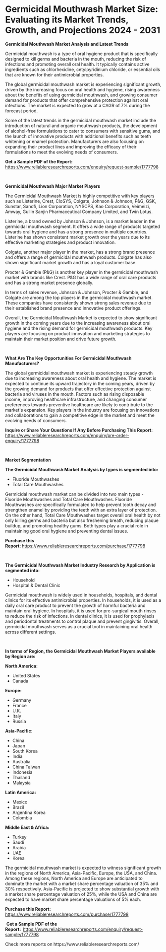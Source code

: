 <p><h1>Germicidal Mouthwash Market Size: Evaluating its Market Trends, Growth, and Projections 2024 - 2031</h1></p><p><strong>Germicidal Mouthwash Market Analysis and Latest Trends</strong></p>
<p><p>Germicidal mouthwash is a type of oral hygiene product that is specifically designed to kill germs and bacteria in the mouth, reducing the risk of infections and promoting overall oral health. It typically contains active ingredients such as chlorhexidine, cetylpyridinium chloride, or essential oils that are known for their antimicrobial properties.</p><p>The global germicidal mouthwash market is experiencing significant growth, driven by the increasing focus on oral health and hygiene, rising awareness about the benefits of using germicidal mouthwash, and growing consumer demand for products that offer comprehensive protection against oral infections. The market is expected to grow at a CAGR of 7% during the forecast period.</p><p>Some of the latest trends in the germicidal mouthwash market include the introduction of natural and organic mouthwash products, the development of alcohol-free formulations to cater to consumers with sensitive gums, and the launch of innovative products with additional benefits such as teeth whitening or enamel protection. Manufacturers are also focusing on expanding their product lines and improving the efficacy of their formulations to meet the evolving needs of consumers.</p></p>
<p><strong>Get a Sample PDF of the Report:&nbsp;</strong> <a href="https://www.reliableresearchreports.com/enquiry/request-sample/1777798">https://www.reliableresearchreports.com/enquiry/request-sample/1777798</a></p>
<p>&nbsp;</p>
<p><strong>Germicidal Mouthwash Major Market Players</strong></p>
<p><p>The Germicidal Mouthwash Market is highly competitive with key players such as Listerine, Crest, CloSYS, Colgate, Johnson & Johnson, P&G, GSK, Sunstar, Sanofi, Lion Corporation, NYSCPS, Kao Corporation, Veimeizi, Amway, Guilin Sanjin Pharmaceutical Company Limited, and Twin Lotus.</p><p>Listerine, a brand owned by Johnson & Johnson, is a market leader in the germicidal mouthwash segment. It offers a wide range of products targeted towards oral hygiene and has a strong presence in multiple countries. Listerine has shown consistent market growth over the years due to its effective marketing strategies and product innovation.</p><p>Colgate, another major player in the market, has a strong brand presence and offers a range of germicidal mouthwash products. Colgate has also shown significant market growth and has a loyal customer base.</p><p>Procter & Gamble (P&G) is another key player in the germicidal mouthwash market with brands like Crest. P&G has a wide range of oral care products and has a strong market presence globally.</p><p>In terms of sales revenue, Johnson & Johnson, Procter & Gamble, and Colgate are among the top players in the germicidal mouthwash market. These companies have consistently shown strong sales revenue due to their established brand presence and innovative product offerings.</p><p>Overall, the Germicidal Mouthwash Market is expected to show significant growth in the coming years due to the increasing awareness about oral hygiene and the rising demand for germicidal mouthwash products. Key players are focusing on product innovation and marketing strategies to maintain their market position and drive future growth.</p></p>
<p>&nbsp;</p>
<p><strong>What Are The Key Opportunities For Germicidal Mouthwash Manufacturers?</strong></p>
<p><p>The global germicidal mouthwash market is experiencing steady growth due to increasing awareness about oral health and hygiene. The market is expected to continue its upward trajectory in the coming years, driven by the growing demand for products that offer effective protection against bacteria and viruses in the mouth. Factors such as rising disposable income, improving healthcare infrastructure, and changing consumer preferences towards preventive healthcare are likely to contribute to the market's expansion. Key players in the industry are focusing on innovations and collaborations to gain a competitive edge in the market and meet the evolving needs of consumers.</p></p>
<p><strong>Inquire or Share Your Questions If Any Before Purchasing This Report:</strong> <a href="https://www.reliableresearchreports.com/enquiry/pre-order-enquiry/1777798">https://www.reliableresearchreports.com/enquiry/pre-order-enquiry/1777798</a></p>
<p>&nbsp;</p>
<p><strong>Market Segmentation</strong></p>
<p><strong>The Germicidal Mouthwash Market Analysis by types is segmented into:</strong></p>
<p><ul><li>Fluoride Mouthwashes</li><li>Total Care Mouthwashes</li></ul></p>
<p><p>Germicidal mouthwash market can be divided into two main types - Fluoride Mouthwashes and Total Care Mouthwashes. Fluoride Mouthwashes are specifically formulated to help prevent tooth decay and strengthen enamel by providing the teeth with an extra layer of protection. On the other hand, Total Care Mouthwashes target overall oral health by not only killing germs and bacteria but also freshening breath, reducing plaque buildup, and promoting healthy gums. Both types play a crucial role in maintaining good oral hygiene and preventing dental issues.</p></p>
<p><strong>Purchase this Report:&nbsp;</strong><a href="https://www.reliableresearchreports.com/purchase/1777798">https://www.reliableresearchreports.com/purchase/1777798</a></p>
<p>&nbsp;</p>
<p><strong>The Germicidal Mouthwash Market Industry Research by Application is segmented into:</strong></p>
<p><ul><li>Household</li><li>Hospital & Dental Clinic</li></ul></p>
<p><p>Germicidal mouthwash is widely used in households, hospitals, and dental clinics for its effective antimicrobial properties. In households, it is used as a daily oral care product to prevent the growth of harmful bacteria and maintain oral hygiene. In hospitals, it is used for pre-surgical mouth rinses to reduce the risk of infections. In dental clinics, it is used for prophylaxis and periodontal treatments to control plaque and prevent gingivitis. Overall, germicidal mouthwash serves as a crucial tool in maintaining oral health across different settings.</p></p>
<p>&nbsp;</p>
<p><strong>In terms of Region, the Germicidal Mouthwash Market Players available by Region are:</strong></p>
<p>
    <p> <strong> North America: </strong>
        <ul>
            <li>United States</li>
            <li>Canada</li>
        </ul>
        </p> 
    <p> <strong> Europe: </strong>
        <ul>
            <li>Germany</li>
            <li>France</li>
            <li>U.K.</li>
            <li>Italy</li>
            <li>Russia</li>
        </ul>
        </p> 
    <p> <strong> Asia-Pacific: </strong>
        <ul>
            <li>China</li>
            <li>Japan</li>
            <li>South Korea</li>
            <li>India</li>
            <li>Australia</li>
            <li>China Taiwan</li>
            <li>Indonesia</li>
            <li>Thailand</li>
            <li>Malaysia</li>
        </ul>
        </p> 
    <p> <strong> Latin America: </strong>
        <ul>
            <li>Mexico</li>
            <li>Brazil</li>
            <li>Argentina Korea</li>
            <li>Colombia</li>
        </ul>
        </p> 
    <p> <strong> Middle East & Africa: </strong>
        <ul>
            <li>Turkey</li>
            <li>Saudi</li>
            <li>Arabia</li>
            <li>UAE</li>
            <li>Korea</li>
        </ul>
    </p>
    </p>
<p><p>The germicidal mouthwash market is expected to witness significant growth in the regions of North America, Asia-Pacific, Europe, the USA, and China. Among these regions, North America and Europe are anticipated to dominate the market with a market share percentage valuation of 35% and 30% respectively. Asia-Pacific is projected to show substantial growth with a market share percentage valuation of 25%, while the USA and China are expected to have market share percentage valuations of 5% each.</p></p>
<p><strong>Purchase this Report: </strong><a href="https://www.reliableresearchreports.com/purchase/1777798">https://www.reliableresearchreports.com/purchase/1777798</a></p>
<p>&nbsp;<strong>Get a Sample PDF of the Report:&nbsp;&nbsp;</strong><a href="https://www.reliableresearchreports.com/enquiry/request-sample/1777798">https://www.reliableresearchreports.com/enquiry/request-sample/1777798</a></p>
<p><strong></strong></p>
<p>Check more reports on https://www.reliableresearchreports.com/</p>